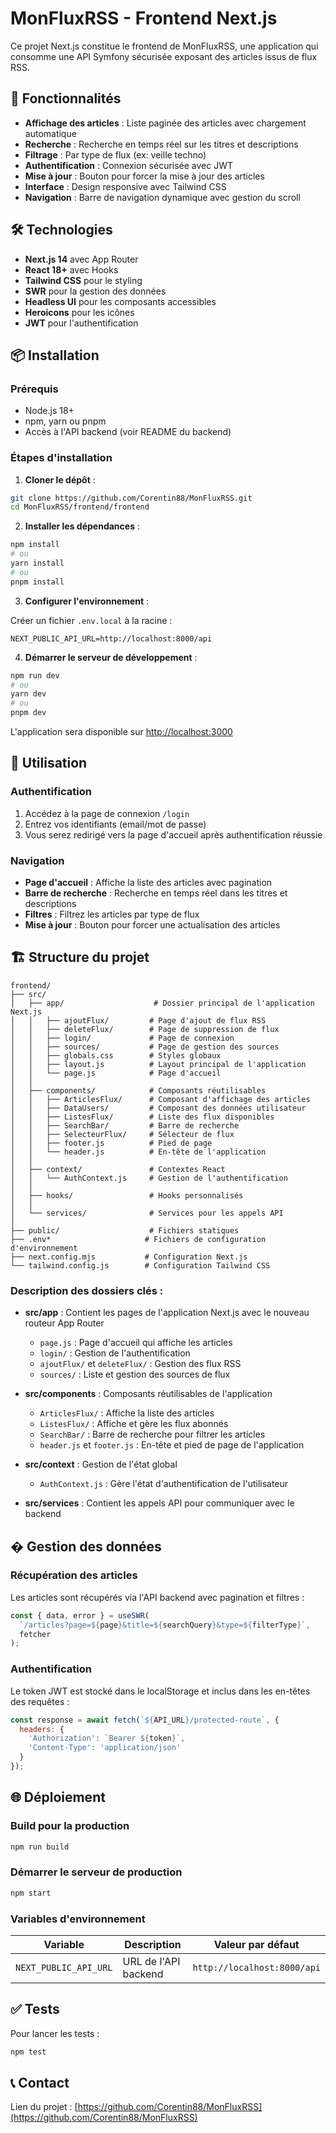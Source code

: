 # MonFluxRSS - Frontend Next.js

Ce projet Next.js constitue le frontend de MonFluxRSS, une application qui consomme une API Symfony sécurisée exposant des articles issus de flux RSS.

## 🚀 Fonctionnalités

- **Affichage des articles** : Liste paginée des articles avec chargement automatique
- **Recherche** : Recherche en temps réel sur les titres et descriptions
- **Filtrage** : Par type de flux (ex: veille techno)
- **Authentification** : Connexion sécurisée avec JWT
- **Mise à jour** : Bouton pour forcer la mise à jour des articles
- **Interface** : Design responsive avec Tailwind CSS
- **Navigation** : Barre de navigation dynamique avec gestion du scroll

## 🛠️ Technologies

- **Next.js 14** avec App Router
- **React 18+** avec Hooks
- **Tailwind CSS** pour le styling
- **SWR** pour la gestion des données
- **Headless UI** pour les composants accessibles
- **Heroicons** pour les icônes
- **JWT** pour l'authentification

## 📦 Installation

### Prérequis

- Node.js 18+
- npm, yarn ou pnpm
- Accès à l'API backend (voir README du backend)

### Étapes d'installation

1. **Cloner le dépôt** :

```bash
git clone https://github.com/Corentin88/MonFluxRSS.git
cd MonFluxRSS/frontend/frontend
```

2. **Installer les dépendances** :

```bash
npm install
# ou
yarn install
# ou
pnpm install
```

3. **Configurer l'environnement** :

Créer un fichier `.env.local` à la racine :

```env
NEXT_PUBLIC_API_URL=http://localhost:8000/api
```

4. **Démarrer le serveur de développement** :

```bash
npm run dev
# ou
yarn dev
# ou
pnpm dev
```

L'application sera disponible sur [http://localhost:3000](http://localhost:3000)

## 🚀 Utilisation

### Authentification

1. Accédez à la page de connexion `/login`
2. Entrez vos identifiants (email/mot de passe)
3. Vous serez redirigé vers la page d'accueil après authentification réussie

### Navigation

- **Page d'accueil** : Affiche la liste des articles avec pagination
- **Barre de recherche** : Recherche en temps réel dans les titres et descriptions
- **Filtres** : Filtrez les articles par type de flux
- **Mise à jour** : Bouton pour forcer une actualisation des articles

## 🏗️ Structure du projet

```
frontend/
├── src/
│   ├── app/                    # Dossier principal de l'application Next.js
│   │   ├── ajoutFlux/         # Page d'ajout de flux RSS
│   │   ├── deleteFlux/        # Page de suppression de flux
│   │   ├── login/             # Page de connexion
│   │   ├── sources/           # Page de gestion des sources
│   │   ├── globals.css        # Styles globaux
│   │   ├── layout.js          # Layout principal de l'application
│   │   └── page.js            # Page d'accueil
│   │
│   ├── components/            # Composants réutilisables
│   │   ├── ArticlesFlux/      # Composant d'affichage des articles
│   │   ├── DataUsers/         # Composant des données utilisateur
│   │   ├── ListesFlux/        # Liste des flux disponibles
│   │   ├── SearchBar/         # Barre de recherche
│   │   ├── SelecteurFlux/     # Sélecteur de flux
│   │   ├── footer.js          # Pied de page
│   │   └── header.js          # En-tête de l'application
│   │
│   ├── context/               # Contextes React
│   │   └── AuthContext.js     # Gestion de l'authentification
│   │
│   ├── hooks/                 # Hooks personnalisés
│   │
│   └── services/              # Services pour les appels API
│
├── public/                    # Fichiers statiques
├── .env*                     # Fichiers de configuration d'environnement
├── next.config.mjs           # Configuration Next.js
└── tailwind.config.js        # Configuration Tailwind CSS
```

### Description des dossiers clés :

- **src/app** : Contient les pages de l'application Next.js avec le nouveau routeur App Router
  - `page.js` : Page d'accueil qui affiche les articles
  - `login/` : Gestion de l'authentification
  - `ajoutFlux/` et `deleteFlux/` : Gestion des flux RSS
  - `sources/` : Liste et gestion des sources de flux

- **src/components** : Composants réutilisables de l'application
  - `ArticlesFlux/` : Affiche la liste des articles
  - `ListesFlux/` : Affiche et gère les flux abonnés
  - `SearchBar/` : Barre de recherche pour filtrer les articles
  - `header.js` et `footer.js` : En-tête et pied de page de l'application

- **src/context** : Gestion de l'état global
  - `AuthContext.js` : Gère l'état d'authentification de l'utilisateur

- **src/services** : Contient les appels API pour communiquer avec le backend

## � Gestion des données

### Récupération des articles

Les articles sont récupérés via l'API backend avec pagination et filtres :

```javascript
const { data, error } = useSWR(
  `/articles?page=${page}&title=${searchQuery}&type=${filterType}`,
  fetcher
);
```

### Authentification

Le token JWT est stocké dans le localStorage et inclus dans les en-têtes des requêtes :

```javascript
const response = await fetch(`${API_URL}/protected-route`, {
  headers: {
    'Authorization': `Bearer ${token}`,
    'Content-Type': 'application/json'
  }
});
```

## 🌐 Déploiement

### Build pour la production

```bash
npm run build
```

### Démarrer le serveur de production

```bash
npm start
```

### Variables d'environnement

| Variable | Description | Valeur par défaut |
|----------|-------------|-------------------|
| `NEXT_PUBLIC_API_URL` | URL de l'API backend | `http://localhost:8000/api` |

## ✅ Tests

Pour lancer les tests :

```bash
npm test
```


## 📞 Contact


Lien du projet : [https://github.com/Corentin88/MonFluxRSS](https://github.com/Corentin88/MonFluxRSS)
